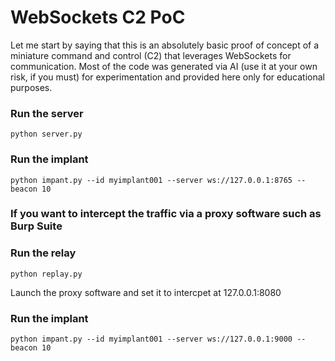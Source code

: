 # WebSockets C2 PoC

Let me start by saying that this is an absolutely basic proof of concept of a miniature command and control (C2) that leverages WebSockets for communication.  Most of the code was generated via AI (use it at your own risk, if you must) for experimentation and provided here only for educational purposes.

### Run the server
`python server.py`

### Run the implant
`python impant.py --id myimplant001 --server ws://127.0.0.1:8765 --beacon 10`

### If you want to intercept the traffic via a proxy software such as Burp Suite

### Run the relay
`python replay.py`

Launch the proxy software and set it to intercpet at 127.0.0.1:8080

### Run the implant
`python impant.py --id myimplant001 --server ws://127.0.0.1:9000 --beacon 10`
